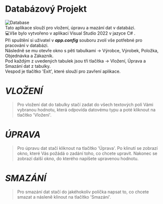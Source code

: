# **Databázový Projekt**
![Database](https://user-images.githubusercontent.com/84340580/222165637-411cc718-ca2e-4bdb-866e-1f305e8edef4.png)<br/>
Tato aplikace slouží pro vložení, úpravu a mazání dat v databázi.<br/>
💻Vše bylo vytvořeno v aplikaci Visual Studio 2022 v jazyce C# .<br/>
Při spuštění si uživatel v **_app.config_** souboru zvolí vše potřebné pro pracování v databázi.<br/>
Následně se mu otevře okno s pěti tabulkami -> Výrobce, Výrobek, Položka, Objednávka a Zákazník.<br/>
Pod každým z uvedených tabulek jsou tři tlačítka -> Vložení, Úprava a Smazání dat z tabulky.<br/>
Vespod je tlačítko 'Exit', které slouží pro zavření aplikace.<br/>
# *VLOŽENÍ*
> Pro vložení dat do tabulky stačí zadat do všech textových polí Vámi vybranou hodnotu, která odpovída datovému typu a poté kliknout na tlačítko 'Vložení'.
# *ÚPRAVA*
> Pro úpravu dat stačí kliknout na tlačítko 'Úprava'. Po klinutí se zobrazí okno, které Vás požádá o zadání toho, co chcete upravit. Nakonec se zobrazí další okno, do kterého napíšete upravenou hodnotu.
# *SMAZÁNÍ*
> Pro smazání dat stačí do jakéhokoliv políčka napsat to, co chcete smazat a násleně klinout na tlačítko 'Smazání'.
